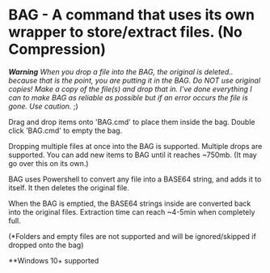 # BAG - A command that uses its own wrapper to store/extract files. (No Compression)

***Warning*** *When you drop a file into the BAG, the original is deleted.. because that is the point, you are putting it in the BAG. Do NOT use original copies! Make a copy of the file(s) and drop that in. I've done everything I can to make BAG as reliable as possible but if an error occurs the file is gone. Use caution.* ;)

Drag and drop items onto 'BAG.cmd' to place them inside the bag. Double click 'BAG.cmd' to empty the bag. 

Dropping multiple files at once into the BAG is supported. Multiple drops are supported. You can add new items to BAG until it reaches ~750mb. (It may go over this on its own.)

BAG uses Powershell to convert any file into a BASE64 string, and adds it to itself. It then deletes the original file.

When the BAG is emptied, the BASE64 strings inside are converted back into the original files. Extraction time can reach ~4-5min when completely full.

(*Folders and empty files are not supported and will be ignored/skipped if dropped onto the bag)

**Windows 10+ supported
